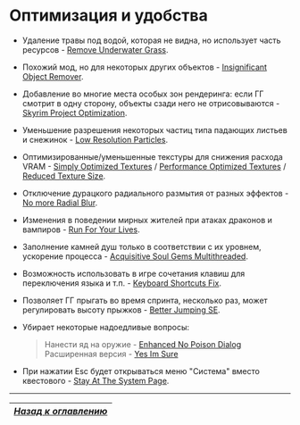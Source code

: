# Оптимизация и удобства

+ Удаление травы под водой, которая не видна, но использует часть ресурсов - [Remove Underwater Grass](https://www.nexusmods.com/skyrimspecialedition/mods/8734).
+ Похожий мод, но для некоторых других объектов - [Insignificant Object Remover](https://www.nexusmods.com/skyrimspecialedition/mods/3354).
+ Добавление во многие места особых зон рендеринга: если ГГ смотрит в одну сторону, объекты сзади него не отрисовываются - [Skyrim Project Optimization](https://www.nexusmods.com/skyrimspecialedition/mods/14084).
+ Уменьшение разрешения некоторых частиц типа падающих листьев и снежинок - [Low Resolution Particles](https://www.nexusmods.com/skyrimspecialedition/mods/2388).
+ Оптимизированные/уменьшенные текстуры для снижения расхода VRAM - [Simply Optimized Textures](https://www.nexusmods.com/skyrimspecialedition/mods/3858) / [Performance Optimized Textures](https://www.nexusmods.com/skyrimspecialedition/mods/21166) / [Reduced Texture Size](https://www.nexusmods.com/skyrimspecialedition/mods/2865/).
+ Отключение дурацкого радиального размытия от разных эффектов - [No more Radial Blur](https://www.nexusmods.com/skyrimspecialedition/mods/1265).
+ Изменения в поведении мирных жителей при атаках драконов и вампиров - [Run For Your Lives](https://www.nexusmods.com/skyrimspecialedition/mods/2272).
+ Заполнение камней душ только в соответствии с их уровнем, ускорение процесса - [Acquisitive Soul Gems Multithreaded](https://www.nexusmods.com/skyrimspecialedition/mods/1469).
+ Возможность использовать в игре сочетания клавиш для переключения языка и т.п. - [Keyboard Shortcuts Fix](https://www.nexusmods.com/skyrimspecialedition/mods/3620).
+ Позволяет ГГ прыгать во время спринта, несколько раз, может регулировать высоту прыжков - [Better Jumping SE](https://www.nexusmods.com/skyrimspecialedition/mods/18967).
+ Убирает некоторые надоедливые вопросы:

    > Нанести яд на оружие - [Enhanced No Poison Dialog](https://www.nexusmods.com/skyrimspecialedition/mods/19859)  
    > Расширенная версия - [Yes Im Sure](https://www.nexusmods.com/skyrimspecialedition/mods/24898)

+ При нажатии Esc будет открываться меню "Система" вместо квестового - [Stay At The System Page](https://www.nexusmods.com/skyrimspecialedition/mods/19832).

------

|[*Назад к оглавлению*](../01_Оглавление.md)|
|:---:|
